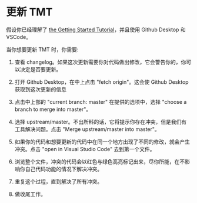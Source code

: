# 更新 TMT

假设你已经理解了 [the Getting Started Tutorial](getting-started.md)，并且使用 Github Desktop 和 VSCode。

当你想要更新 TMT 时，你需要:

1. 查看 changelog。如果这次更新需要你对代码做出修改，它会警告你的，你可以决定是否要更新。

2. 打开 Github Desktop，在中上点击 "fetch origin"。这会使 Github Desktop 获取到这次更新的信息

3. 点击中上部的 "current branch: master" 在提供的选项中，选择 "choose a branch to merge into master"。

4. 选择 upstream/master。不出所料的话，它将提示你存在冲突，但是我们有工具解决问题。点击 "Merge upstream/master into master"。

5. 如果你的代码和想要更新的代码中在同一个地方出现了不同的修改，就会产生冲突。点击 "open in Visual Studio Code" 去到第一个文件。 

6. 浏览整个文件，冲突的代码会以红色与绿色高亮标记出来，尽你所能，在不影响你自己代码功能的情况下解决冲突。

7. 重复这个过程，直到解决了所有冲突。

8. 做收尾工作。

